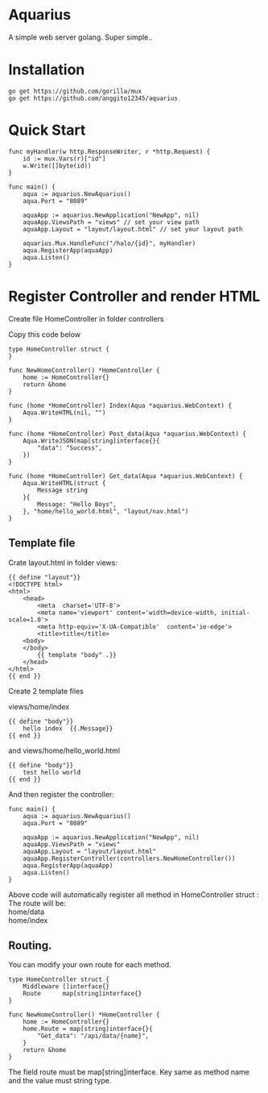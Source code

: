 # Aquarius

A simple web server golang. Super simple..

# Installation
```
go get https://github.com/gorilla/mux
go get https://github.com/anggito12345/aquarius
```

# Quick Start

```
func myHandler(w http.ResponseWriter, r *http.Request) {
	id := mux.Vars(r)["id"]
	w.Write([]byte(id))
}

func main() {
	aqua := aquarius.NewAquarius()
	aqua.Port = "8089"

	aquaApp := aquarius.NewApplication("NewApp", nil)
	aquaApp.ViewsPath = "views" // set your view path
	aquaApp.Layout = "layout/layout.html" // set your layout path

	aquarius.Mux.HandleFunc("/halo/{id}", myHandler)
	aqua.RegisterApp(aquaApp)
	aqua.Listen()
}

```

# Register Controller and render HTML

Create file HomeController in folder controllers

Copy this code below
```
type HomeController struct {
}

func NewHomeController() *HomeController {
	home := HomeController{}	
	return &home
}

func (home *HomeController) Index(Aqua *aquarius.WebContext) {
	Aqua.WriteHTML(nil, "")
}

func (home *HomeController) Post_data(Aqua *aquarius.WebContext) {
	Aqua.WriteJSON(map[string]interface{}{
		"data": "Success",
	})
}

func (home *HomeController) Get_data(Aqua *aquarius.WebContext) {
	Aqua.WriteHTML(struct {
		Message string
	}{
		Message: "Hello Boys",
	}, "home/hello_world.html", "layout/nav.html")
}

```

## Template file

Crate layout.html in folder views:
```
{{ define "layout"}}
<!DOCTYPE html>
<html>
    <head>
        <meta  charset='UTF-8'>
        <meta name='viewport' content='width=device-width, initial-scale=1.0'>
        <meta http-equiv='X-UA-Compatible'  content='ie-edge'>
        <title>title</title>
    <body>
    </body>
        {{ template "body" .}}
    </head>    
</html>
{{ end }}
```

Create 2 template files

views/home/index

```
{{ define "body"}}
    hello index  {{.Message}}   
{{ end }}
```
and
views/home/hello_world.html
```
{{ define "body"}}
    test hello world
{{ end }}
```

And then register the controller:
```
func main() {
	aqua := aquarius.NewAquarius()
	aqua.Port = "8089"

	aquaApp := aquarius.NewApplication("NewApp", nil)
	aquaApp.ViewsPath = "views"
	aquaApp.Layout = "layout/layout.html"
	aquaApp.RegisterController(controllers.NewHomeController())
	aqua.RegisterApp(aquaApp)
	aqua.Listen()
}
```

Above code will automatically register all method in HomeController struct :
The route will be: <br />
home/data <br />
home/index <br />


## Routing.

You can modify your own route for each method. 

```
type HomeController struct {
	Middleware []interface{}	
	Route      map[string]interface{}
}

func NewHomeController() *HomeController {
	home := HomeController{}	
	home.Route = map[string]interface{}{
		"Get_data": "/api/data/{name}",
	}
	return &home
}
```

The field route must be map[string]interface. Key same as method name and the value must string type.